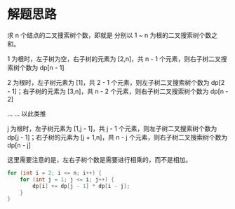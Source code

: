 # 解题思路

求 n 个结点的二叉搜索树个数，即就是 分别以 1 ~ n 为根的二叉搜索树个数之和。

1 为根时，左子树为空，右子树的元素为 [2,n]，共 n - 1 个元素，则右子树二叉搜索树个数为 dp[n - 1]

2 为根时，左子树元素为 [1]，共 2 - 1 个元素，则左子树二叉搜索树个数为 dp[2 - 1]；右子树的元素为 [3,n]，共 n - 2 个元素，则右子树二叉搜索树个数为 dp[n - 2]

... ... 以此类推

j 为根时，左子树元素为 [1,j - 1]，共 j - 1 个元素，则左子树二叉搜索树个数为 dp[j - 1]；右子树的元素为 [j + 1,n]，共 n - j 个元素，则右子树二叉搜索树个数为 dp[n - j]

这里需要注意的是，左右子树个数是需要进行相乘的，而不是相加。

```java
for (int i = 2; i <= n; i++) {
    for (int j = 1; j <= i; j++) {
        dp[i] += dp[j - 1] * dp[i - j];
    }
}
```

